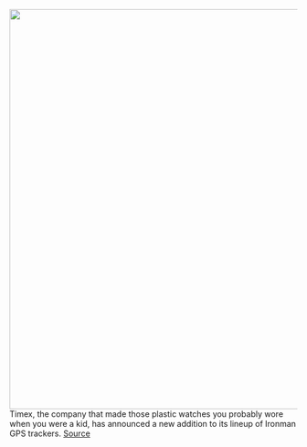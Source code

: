 <img src='https://cdn.vox-cdn.com/thumbor/t9dPQrUatDc-E5Xhuu2nU77Io6E=/0x0:2560x2191/1200x800/filters:focal(1076x892:1484x1300)/cdn.vox-cdn.com/uploads/chorus_image/image/66387591/GPSR300.0.jpg' width='700px' /><br/>
Timex, the company that made those plastic watches you probably wore when you were a kid, has announced a new addition to its lineup of Ironman GPS trackers.
<a href='https://www.theverge.com/2020/2/27/21155862/timex-smartwatch-gps-fitness-tracker-battery-life'> Source <a/>